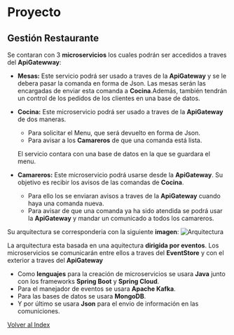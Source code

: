 # Proyecto
## Gestión Restaurante

Se contaran con 3 **microservicios** los cuales podrán ser accedidos a traves del **ApiGatewway**: 
* **Mesas:**  Este servicio podrá ser usado a traves de la **ApiGateway** y se le debera pasar la comanda en forma de Json. Las mesas serán las encargadas de enviar esta comanda a **Cocina**.Además, también tendrán un control de los pedidos de los clientes en una base de datos.
* **Cocina:** Este microservicio podrá ser usado a traves de la **ApiGateway** de dos maneras.
    * Para solicitar el Menu, que será devuelto en forma de Json.
    * Para avisar a los **Camareros** de que una comanda está lista.

    El servicio contara con una base de datos en la que se guardara el menu.
* **Camareros:** Este microservicio podrá usarse desde la **ApiGateway**. Su objetivo es recibir los avisos de las comandas de **Cocina**. 
    * Para ello los se enviaran avisos a traves de la **ApiGateway** cuando haya una comanda nueva. 
    * Para avisar de que una comanda ya ha sido atendida se podrá usar la **ApiGateway** y mandar un comunicado a todos los camareros.

Su arquitectura se corresponderia con la siguiente **imagen**:
![Arquitectura](_site/assets/images/MicroservicesArchitecture.png)

La arquitectura esta basada en una aquitectura **dirigida por eventos**. Los microservicios se comunicarán entre ellos a traves del **EventStore** y con el exterior a traves del **ApiGateway**

* Como **lenguajes** para la creación de microservicios se usara **Java** junto con los frameworks **Spring Boot** y **Spring Cloud**. 
* Para el manejador de eventos se usara **Apache Kafka**.
* Para las bases de datos se usara **MongoDB**.
* Y por último se usara **Json** para el envio de información en las comuniciones.

[Volver al Index](https://antmordhar.github.io/ProyectoCC/docs)